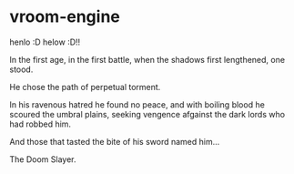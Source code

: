# vroom-engine

henlo :D helow :D!!

In the first age, in the first battle, when the shadows first lengthened, one stood.



He chose the path of perpetual torment.



In his ravenous hatred he found no peace, and with boiling blood he scoured the umbral plains, seeking vengence afgainst the dark lords who had robbed him.



And those that tasted the bite of his sword named him...



The Doom Slayer.

